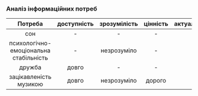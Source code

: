 ### Аналіз інформаційних потреб
| Потреба                                | доступність | зрозумілість | цінність | актуальність |
|                 :----:                 |    :---:    |    :----:    |  :----:  |    :----:    |
| сон                                    |      -      |       -      |     -    |       -      |
| психологічно-емоціональна стабільність |      -      | незрозуміло  |     -    |       -      |
| дружба                                 |    довго    |       -      |     -    |       -      |
| зацікавленість музикою                 |    довго    | незрозуміло  |  дорого  |       -      |
